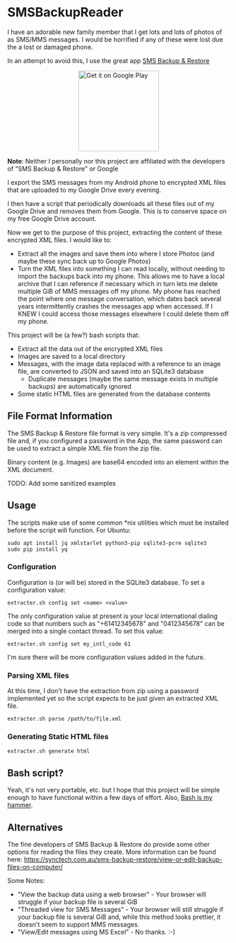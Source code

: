 # SMSBackupReader
I have an adorable new family member that I get lots and lots of photos of as
SMS/MMS messages.  I would be horrified if any of these were lost due the a lost
or damaged phone.

In an attempt to avoid this, I use the great app [SMS Backup & Restore](https://play.google.com/store/apps/details?id=com.riteshsahu.SMSBackupRestore&hl=en_AU&gl=US&pcampaignid=pcampaignidMKT-Other-global-all-co-prtnr-py-PartBadge-Mar2515-1)

<a href='https://play.google.com/store/apps/details?id=com.riteshsahu.SMSBackupRestore&hl=en_AU&gl=US&pcampaignid=pcampaignidMKT-Other-global-all-co-prtnr-py-PartBadge-Mar2515-1'><img alt='Get it on Google Play' src='https://play.google.com/intl/en_us/badges/static/images/badges/en_badge_web_generic.png' style='width: 13em; display: block; margin-left: auto; margin-right: auto;' /></a>

**Note**: Neither I personally nor this project are affiliated with the
developers of "SMS Backup & Restore" or Google

I export the SMS messages from my Android phone to encrypted XML files that are
uploaded to my Google Drive every evening.

I then have a script that periodically downloads all these files out of my
Google Drive and removes them from Google.  This is to conserve space on my free
Google Drive account.

Now we get to the purpose of this project, extracting the content of these
encrypted XML files.  I would like to:
* Extract all the images and save them into where I store Photos (and maybe
  these sync back up to Google Photos)
* Turn the XML files into something I can read locally, without needing to
  import the backups back into my phone.  This allows me to have a local archive
  that I can reference if necessary which in turn lets me delete multiple GiB of
  MMS messages off my phone.  My phone has reached the point where one message
  conversation, which dates back several years intermittently crashes the
  messages app when accessed.  If I KNEW I could access those messages elsewhere
  I could delete them off my phone.

This project will be (a few?) bash scripts that:
* Extract all the data out of the encrypted XML files
* Images are saved to a local directory
* Messages, with the image data replaced with a reference to an image file, are
  converted to JSON and saved into an SQLite3 database
  * Duplicate messages (maybe the same message exists in multiple backups) are
    automatically ignored
* Some static HTML files are generated from the database contents

## File Format Information
The SMS Backup & Restore file format is very simple.  It's a zip compressed file
and, if you configured a password in the App, the same password can be used to
extract a simple XML file from the zip file.

Binary content (e.g. Images) are base64 encoded into an element within the XML
document.

TODO: Add some sanitized examples

## Usage
The scripts make use of some common *nix utilities which must be installed
before the script will function.  For Ubuntu:
```
sudo apt install jq xmlstarlet python3-pip sqlite3-pcre sqlite3
sudo pip install yq
```

### Configuration
Configuration is (or will be) stored in the SQLite3 database.  To set a
configuration value:
```
extracter.sh config set <name> <value>
```

The only configuration value at present is your local international dialing code
so that numbers such as "+61412345678" and "0412345678" can be merged into a
single contact thread.  To set this value:
```
extracter.sh config set my_intl_code 61
```

I'm sure there will be more configuration values added in the future.

### Parsing XML files
At this time, I don't have the extraction from zip using a password implemented
yet so the script expects to be just given an extracted XML file.
```
extracter.sh parse /path/to/file.xml
```

### Generating Static HTML files
```
extracter.sh generate html
```

## Bash script?
Yeah, it's not very portable, etc. but I hope that this project will be simple
enough to have functional within a few days of effort.  Also,
[Bash is my hammer](https://en.wikipedia.org/wiki/Law_of_the_instrument#Computer_programming).

## Alternatives
The fine developers of SMS Backup & Restore do provide some other options for
reading the files they create.  More information can be found here: https://synctech.com.au/sms-backup-restore/view-or-edit-backup-files-on-computer/

Some Notes:
* "View the backup data using a web browser" - Your browser will struggle if
  your backup file is several GiB
* "Threaded view for SMS Messages" - Your browser will still struggle if your
  backup file is several GiB and, while this method looks prettier, it doesn't
  seem to support MMS messages.
* "View/Edit messages using MS Excel" - No thanks. :-)
